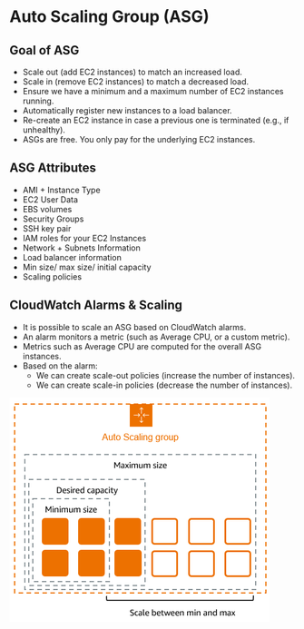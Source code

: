 # Auto Scaling Group (ASG)

## Goal of ASG

- Scale out (add EC2 instances) to match an increased load.
- Scale in (remove EC2 instances) to match a decreased load.
- Ensure we have a minimum and a maximum number of EC2 instances running.
- Automatically register new instances to a load balancer.
- Re-create an EC2 instance in case a previous one is terminated (e.g., if unhealthy).
- ASGs are free. You only pay for the underlying EC2 instances.

## ASG Attributes

- AMI + Instance Type
- EC2 User Data
- EBS volumes
- Security Groups
- SSH key pair
- IAM roles for your EC2 Instances
- Network + Subnets Information
- Load balancer information
- Min size/ max size/ initial capacity
- Scaling policies

## CloudWatch Alarms & Scaling

- It is possible to scale an ASG based on CloudWatch alarms.
- An alarm monitors a metric (such as Average CPU, or a custom metric).
- Metrics such as Average CPU are computed for the overall ASG instances.
- Based on the alarm:
    - We can create scale-out policies (increase the number of instances).
    - We can create scale-in policies (decrease the number of instances).

![ASG Scaling](../z_resources/images/asg/asg.png)